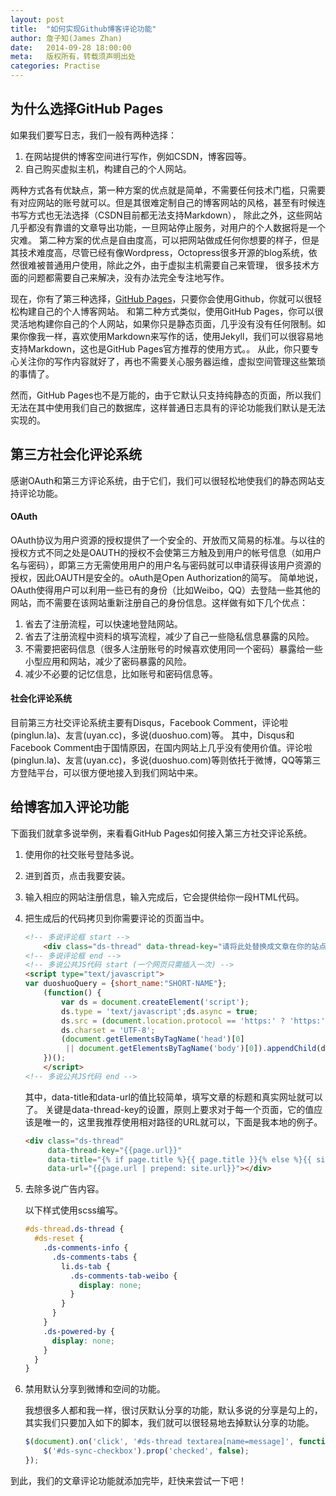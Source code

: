 ```yaml
---
layout: post
title:  "如何实现Github博客评论功能"
author: 詹子知(James Zhan)
date:   2014-09-28 18:00:00
meta:   版权所有，转载须声明出处
categories: Practise
---
```


## 为什么选择GitHub Pages

如果我们要写日志，我们一般有两种选择：

1. 在网站提供的博客空间进行写作，例如CSDN，博客园等。
2. 自己购买虚拟主机，构建自己的个人网站。

两种方式各有优缺点，第一种方案的优点就是简单，不需要任何技术门槛，只需要有对应网站的账号就可以。但是其很难定制自己的博客网站的风格，甚至有时候连书写方式也无法选择（CSDN目前都无法支持Markdown），
除此之外，这些网站几乎都没有靠谱的文章导出功能，一旦网站停止服务，对用户的个人数据将是一个灾难。
第二种方案的优点是自由度高，可以把网站做成任何你想要的样子，但是其技术难度高，尽管已经有像Wordpress，Octopress很多开源的blog系统，依然很难被普通用户使用，除此之外，由于虚拟主机需要自己来管理，
很多技术方面的问题都需要自己来解决，没有办法完全专注地写作。

现在，你有了第三种选择，[GitHub Pages](https://pages.github.com/)，只要你会使用Github，你就可以很轻松构建自己的个人博客网站。
和第二种方式类似，使用GitHub Pages，你可以很灵活地构建你自己的个人网站，如果你只是静态页面，几乎没有没有任何限制。如果你像我一样，喜欢使用Markdown来写作的话，使用Jekyll，我们可以很容易地支持Markdown，这也是GitHub Pages官方推荐的使用方式。。
从此，你只要专心关注你的写作内容就好了，再也不需要关心服务器运维，虚拟空间管理这些繁琐的事情了。

然而，GitHub Pages也不是万能的，由于它默认只支持纯静态的页面，所以我们无法在其中使用我们自己的数据库，这样普通日志具有的评论功能我们默认是无法实现的。


## 第三方社会化评论系统

感谢OAuth和第三方评论系统，由于它们，我们可以很轻松地使我们的静态网站支持评论功能。

#### OAuth

OAuth协议为用户资源的授权提供了一个安全的、开放而又简易的标准。与以往的授权方式不同之处是OAUTH的授权不会使第三方触及到用户的帐号信息（如用户名与密码），即第三方无需使用用户的用户名与密码就可以申请获得该用户资源的授权，因此OAUTH是安全的。oAuth是Open Authorization的简写。
简单地说，OAuth使得用户可以利用一些已有的身份（比如Weibo，QQ）去登陆一些其他的网站，而不需要在该网站重新注册自己的身份信息。这样做有如下几个优点：
1. 省去了注册流程，可以快速地登陆网站。
2. 省去了注册流程中资料的填写流程，减少了自己一些隐私信息暴露的风险。
3. 不需要把密码信息（很多人注册账号的时候喜欢使用同一个密码）暴露给一些小型应用和网站，减少了密码暴露的风险。
4. 减少不必要的记忆信息，比如账号和密码信息等。


#### 社会化评论系统

目前第三方社交评论系统主要有Disqus，Facebook Comment，评论啦(pinglun.la)、友言(uyan.cc)，多说(duoshuo.com)等。
其中，Disqus和Facebook Comment由于国情原因，在国内网站上几乎没有使用价值。评论啦(pinglun.la)、友言(uyan.cc)，多说(duoshuo.com)等则依托于微博，QQ等第三方登陆平台，可以很方便地接入到我们网站中来。


## 给博客加入评论功能

下面我们就拿多说举例，来看看GitHub Pages如何接入第三方社交评论系统。

1. 使用你的社交账号登陆多说。
2. 进到首页，点击我要安装。
3. 输入相应的网站注册信息，输入完成后，它会提供给你一段HTML代码。
4. 把生成后的代码拷贝到你需要评论的页面当中。

    ~~~html
    <!-- 多说评论框 start -->
        <div class="ds-thread" data-thread-key="请将此处替换成文章在你的站点中的ID" data-title="请替换成文章的标题" data-url="请替换成文章的网址"></div>
    <!-- 多说评论框 end -->
    <!-- 多说公共JS代码 start (一个网页只需插入一次) -->
    <script type="text/javascript">
    var duoshuoQuery = {short_name:"SHORT-NAME"};
        (function() {
            var ds = document.createElement('script');
            ds.type = 'text/javascript';ds.async = true;
            ds.src = (document.location.protocol == 'https:' ? 'https:' : 'http:') + '//static.duoshuo.com/embed.js';
            ds.charset = 'UTF-8';
            (document.getElementsByTagName('head')[0] 
             || document.getElementsByTagName('body')[0]).appendChild(ds);
        })();
        </script>
    <!-- 多说公共JS代码 end -->
    ~~~
    其中，data-title和data-url的值比较简单，填写文章的标题和真实网址就可以了。
    关键是data-thread-key的设置，原则上要求对于每一个页面，它的值应该是唯一的，这里我推荐使用相对路径的URL就可以，下面是我本地的例子。
    
    ~~~html
    <div class="ds-thread"
         data-thread-key="{{page.url}}"
         data-title="{% if page.title %}{{ page.title }}{% else %}{{ site.title }}{% endif %}"
         data-url="{{page.url | prepend: site.url}}"></div>
    ~~~

5. 去除多说广告内容。
    
    以下样式使用scss编写。
    
    ~~~scss
    #ds-thread.ds-thread {
      #ds-reset {
        .ds-comments-info {
          .ds-comments-tabs {
            li.ds-tab {
              .ds-comments-tab-weibo {
                display: none;
              }
            }
          }
        }
        .ds-powered-by {
          display: none;
        }
      }
    }
    ~~~

6. 禁用默认分享到微博和空间的功能。

    我想很多人都和我一样，很讨厌默认分享的功能，默认多说的分享是勾上的，其实我们只要加入如下的脚本，我们就可以很轻易地去掉默认分享的功能。
    
    ~~~javascript
    $(document).on('click', '#ds-thread textarea[name=message]', function(){
        $('#ds-sync-checkbox').prop('checked', false);
    });
    ~~~

到此，我们的文章评论功能就添加完毕，赶快来尝试一下吧！

